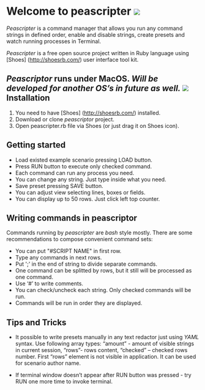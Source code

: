 Welcome to peascripter ![](https://dl.dropboxusercontent.com/u/184478558/peascripter_logo.png)
======================

*Peascripter* is a command manager that allows you run any command strings in defined order, enable and disable strings, create presets and watch running processes in Terminal.

*Peascripter* is a free open source project written in Ruby language using [Shoes] (http://shoesrb.com/) user interface tool kit. 

*Peascriptor* runs under MacOS. 
*Will be developed for another OS’s in future as well.*
![](https://dl.dropboxusercontent.com/u/184478558/peascripter.png)
Installation
------------

1. You need to have [Shoes] (http://shoesrb.com/) installed. 
2.	Download or clone *peascriptor* project.
3.	Open peascripter.rb file via Shoes (or just drag it on Shoes icon). 

Getting started
--------------- 

- Load existed example scenario pressing LOAD button.
- Press RUN button to execute only checked command. 
- Each command can run any process you need.
- You can change any string. Just type inside what you need.
- Save preset pressing SAVE button.
- You can adjust view selecting lines, boxes or fields.
- You can display up to 50 rows. Just click left top counter. 


Writing commands in peascriptor
-------------------------------

Commands running by *peascripter* are *bash* style mostly.
There are some recommendations to compose convenient command sets:

- You can put "#SCRIPT NAME" in first row.
- Type any commands in next rows.
- Put ';' in the end of string to divide separate commands.
- One command can be splitted by rows, but it still will be processed as one command.
- Use ‘#’ to write comments.
- You can check/uncheck each string. Only checked commands will be run.
- Commands will be run in order they are displayed. 


Tips and Tricks
---------------

- It possible to write presets manually in any text redactor just using *YAML* syntax.  Use following array types: “amount” - amount of visible strings in current session, “rows”- rows content, “checked” – checked rows number. First “rows” element is not visible in application. It can be used for scenario author name.
 
- If terminal window doesn’t appear after RUN button was pressed - try RUN one more time to invoke terminal.

